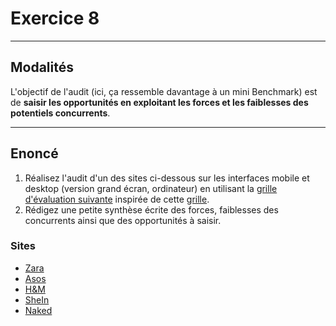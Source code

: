 # Exercice 8

---

## Modalités

L'objectif de l'audit (ici, ça ressemble davantage à un mini Benchmark) est de **saisir les opportunités en exploitant les forces et les faiblesses des potentiels concurrents**.

---

## Enoncé

1. Réalisez l'audit d'un des sites ci-dessous sur les interfaces mobile et desktop (version grand écran, ordinateur) en utilisant la [grille d'évaluation suivante](../0-exercices/ressources/grille-ux.xlsx) inspirée de cette [grille](https://drive.google.com/file/d/1Otx09RtOEsTTzROAxSdNPlfotB5p_nxw/view).
2. Rédigez une petite synthèse écrite des forces, faiblesses des concurrents ainsi que des opportunités à saisir.

### Sites
 
- [Zara](https://www.zara.com/fr/)
- [Asos](https://www.asos.com/fr/?r=1)
- [H&M](https://www2.hm.com/fr_fr/index.html)
- [SheIn](https://fr.shein.com)
- [Naked](https://www.na-kd.com/fr)